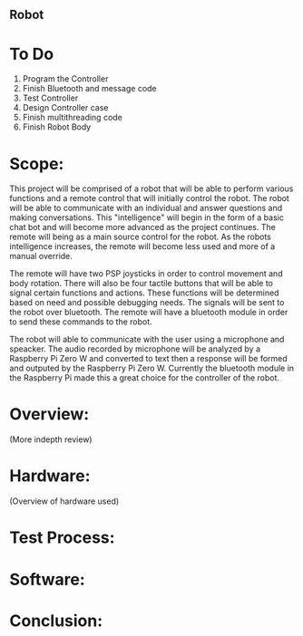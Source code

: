 ## Robot

# To Do
  1. Program the Controller
  2. Finish Bluetooth and message code
  3. Test Controller
  4. Design Controller case
  5. Finish multithreading code
  6. Finish Robot Body

# Scope:

  This project will be comprised of a robot that will be able to perform various functions and a remote control that will initially control the robot. The robot will be able to communicate with an individual and answer questions and making conversations. This "intelligence" will begin in the form of a basic chat bot and will become more advanced as the project continues. The remote will being as a main source control for the robot. As the robots intelligence increases, the remote will become less used and more of a manual override.
  
  The remote will have two PSP joysticks in order to control movement and body rotation. There will also be four tactile buttons that will be able to signal certain functions and actions. These functions will be determined based on need and possible debugging needs. The signals will be sent to the robot over bluetooth. The remote will have a bluetooth module in order to send these commands to the robot. 
  
  The robot will able to communicate with the user using a microphone and speacker. The audio recorded by microphone will be analyzed by a Raspberry Pi Zero W and converted to text then a response will be formed and outputed by the Raspberry Pi Zero W. Currently the bluetooth module in the Raspberry Pi made this a great choice for the controller of the robot. 
  
# Overview:
(More indepth review)

# Hardware:
(Overview of hardware used)

# Test Process:

# Software:

# Conclusion:
